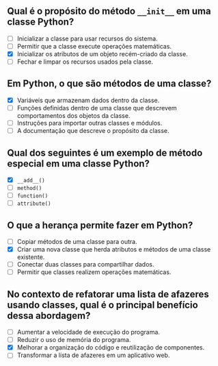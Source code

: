 ## Qual é o propósito do método `__init__` em uma classe Python?

- [ ] Inicializar a classe para usar recursos do sistema.
- [ ] Permitir que a classe execute operações matemáticas.
- [x] Inicializar os atributos de um objeto recém-criado da classe.
- [ ] Fechar e limpar os recursos usados pela classe.

## Em Python, o que são métodos de uma classe?

- [x] Variáveis que armazenam dados dentro da classe.
- [ ] Funções definidas dentro de uma classe que descrevem comportamentos dos objetos da classe.
- [ ] Instruções para importar outras classes e módulos.
- [ ] A documentação que descreve o propósito da classe.

## Qual dos seguintes é um exemplo de método especial em uma classe Python?

- [x] `__add__()`
- [ ] `method()`
- [ ] `function()`
- [ ] `attribute()`

## O que a herança permite fazer em Python?

- [ ] Copiar métodos de uma classe para outra.
- [x] Criar uma nova classe que herda atributos e métodos de uma classe existente.
- [ ] Conectar duas classes para compartilhar dados.
- [ ] Permitir que classes realizem operações matemáticas.

## No contexto de refatorar uma lista de afazeres usando classes, qual é o principal benefício dessa abordagem?

- [ ] Aumentar a velocidade de execução do programa.
- [ ] Reduzir o uso de memória do programa.
- [x] Melhorar a organização do código e reutilização de componentes.
- [ ] Transformar a lista de afazeres em um aplicativo web.
